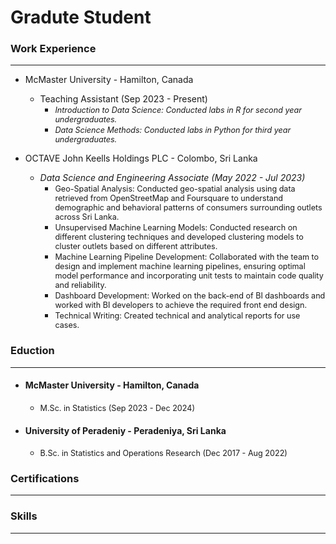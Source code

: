 # Gradute Student

### Work Experience
---------
* McMaster University - Hamilton, Canada
  - Teaching Assistant (Sep 2023 - Present)
    - *<span style="font-size:0.9em;">Introduction to Data Science: Conducted labs in R for second year undergraduates.</span>*
    - *<span style="font-size:0.9em;">Data Science Methods: Conducted labs in Python for third year undergraduates.</span>*

* OCTAVE John Keells Holdings PLC - Colombo, Sri Lanka
  - *Data Science and Engineering Associate (May 2022 - Jul 2023)*
    - <span style="font-size:0.9em;">Geo-Spatial Analysis: Conducted geo-spatial analysis using data retrieved from OpenStreetMap and Foursquare to understand demographic and behavioral patterns of consumers surrounding outlets across Sri Lanka.</span>
    - <span style="font-size:0.9em;">Unsupervised Machine Learning Models: Conducted research on different clustering techniques and developed clustering models to cluster outlets based on different attributes.</span>
    - <span style="font-size:0.9em;">Machine Learning Pipeline Development: Collaborated with the team to design and implement machine learning pipelines, ensuring optimal model performance and incorporating unit tests to maintain code quality and reliability.</span>
    - <span style="font-size:0.9em;">Dashboard Development: Worked on the back-end of BI dashboards and worked with BI developers to achieve the required front end design.</span>
    - <span style="font-size:0.9em;">Technical Writing: Created technical and analytical reports for use cases.</span>
    
### Eduction
---------
* #### McMaster University - Hamilton, Canada
  - <span style="font-size:0.9em;">M.Sc. in Statistics (Sep 2023 - Dec 2024)</span>
* #### University of Peradeniy -  Peradeniya, Sri Lanka
  - <span style="font-size:0.9em;">B.Sc. in Statistics and Operations Research (Dec 2017 - Aug 2022)</span>

### Certifications
---------

### Skills
---------

